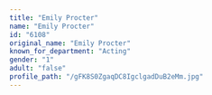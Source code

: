 ```yaml
---
title: "Emily Procter"
name: "Emily Procter"
id: "6108"
original_name: "Emily Procter"
known_for_department: "Acting"
gender: "1"
adult: "false"
profile_path: "/gFK8S0ZgaqDC8IgclgadDuB2eMm.jpg"
---
```

